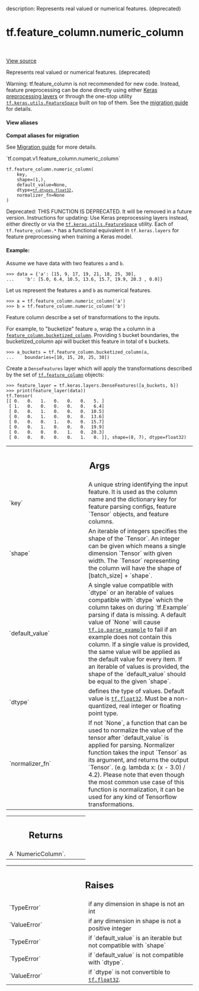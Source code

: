 description: Represents real valued or numerical features. (deprecated)

<div itemscope itemtype="http://developers.google.com/ReferenceObject">
<meta itemprop="name" content="tf.feature_column.numeric_column" />
<meta itemprop="path" content="Stable" />
</div>

# tf.feature_column.numeric_column

<!-- Insert buttons and diff -->

<table class="tfo-notebook-buttons tfo-api nocontent" align="left">

</table>

<a target="_blank" class="external" href="/code/stable/tensorflow/python/feature_column/feature_column_v2.py">View source</a>



Represents real valued or numerical features. (deprecated)



Warning: tf.feature_column is not recommended for new code. Instead,
feature preprocessing can be done directly using either [Keras preprocessing
layers](https://www.tensorflow.org/guide/migrate/migrating_feature_columns)
or through the one-stop utility [`tf.keras.utils.FeatureSpace`](https://www.tensorflow.org/api_docs/python/tf/keras/utils/FeatureSpace)
built on top of them. See the [migration guide](https://tensorflow.org/guide/migrate)
for details.

<section class="expandable">
  <h4 class="showalways">View aliases</h4>
  <p>
<b>Compat aliases for migration</b>
<p>See
<a href="https://www.tensorflow.org/guide/migrate">Migration guide</a> for
more details.</p>
<p>`tf.compat.v1.feature_column.numeric_column`</p>
</p>
</section>

<pre class="devsite-click-to-copy prettyprint lang-py tfo-signature-link">
<code>tf.feature_column.numeric_column(
    key,
    shape=(1,),
    default_value=None,
    dtype=<a href="../../tf/dtypes.md#float32"><code>tf.dtypes.float32</code></a>,
    normalizer_fn=None
)
</code></pre>



<!-- Placeholder for "Used in" -->

Deprecated: THIS FUNCTION IS DEPRECATED. It will be removed in a future version.
Instructions for updating:
Use Keras preprocessing layers instead, either directly or via the <a href="../../tf/keras/utils/FeatureSpace.md"><code>tf.keras.utils.FeatureSpace</code></a> utility. Each of `tf.feature_column.*` has a functional equivalent in `tf.keras.layers` for feature preprocessing when training a Keras model.

#### Example:



Assume we have data with two features `a` and `b`.

```
>>> data = {'a': [15, 9, 17, 19, 21, 18, 25, 30],
...    'b': [5.0, 6.4, 10.5, 13.6, 15.7, 19.9, 20.3 , 0.0]}
```

Let us represent the features `a` and `b` as numerical features.

```
>>> a = tf.feature_column.numeric_column('a')
>>> b = tf.feature_column.numeric_column('b')
```

Feature column describe a set of transformations to the inputs.

For example, to "bucketize" feature `a`, wrap the `a` column in a
<a href="../../tf/feature_column/bucketized_column.md"><code>feature_column.bucketized_column</code></a>.
Providing `5` bucket boundaries, the bucketized_column api
will bucket this feature in total of `6` buckets.

```
>>> a_buckets = tf.feature_column.bucketized_column(a,
...    boundaries=[10, 15, 20, 25, 30])
```

Create a `DenseFeatures` layer which will apply the transformations
described by the set of <a href="../../tf/feature_column.md"><code>tf.feature_column</code></a> objects:

```
>>> feature_layer = tf.keras.layers.DenseFeatures([a_buckets, b])
>>> print(feature_layer(data))
tf.Tensor(
[[ 0.   0.   1.   0.   0.   0.   5. ]
 [ 1.   0.   0.   0.   0.   0.   6.4]
 [ 0.   0.   1.   0.   0.   0.  10.5]
 [ 0.   0.   1.   0.   0.   0.  13.6]
 [ 0.   0.   0.   1.   0.   0.  15.7]
 [ 0.   0.   1.   0.   0.   0.  19.9]
 [ 0.   0.   0.   0.   1.   0.  20.3]
 [ 0.   0.   0.   0.   0.   1.   0. ]], shape=(8, 7), dtype=float32)
```

<!-- Tabular view -->
 <table class="responsive fixed orange">
<colgroup><col width="214px"><col></colgroup>
<tr><th colspan="2"><h2 class="add-link">Args</h2></th></tr>

<tr>
<td>
`key`<a id="key"></a>
</td>
<td>
A unique string identifying the input feature. It is used as the column
name and the dictionary key for feature parsing configs, feature `Tensor`
objects, and feature columns.
</td>
</tr><tr>
<td>
`shape`<a id="shape"></a>
</td>
<td>
An iterable of integers specifies the shape of the `Tensor`. An
integer can be given which means a single dimension `Tensor` with given
width. The `Tensor` representing the column will have the shape of
[batch_size] + `shape`.
</td>
</tr><tr>
<td>
`default_value`<a id="default_value"></a>
</td>
<td>
A single value compatible with `dtype` or an iterable of
values compatible with `dtype` which the column takes on during
`tf.Example` parsing if data is missing. A default value of `None` will
cause <a href="../../tf/io/parse_example.md"><code>tf.io.parse_example</code></a> to fail if an example does not contain this
column. If a single value is provided, the same value will be applied as
the default value for every item. If an iterable of values is provided,
the shape of the `default_value` should be equal to the given `shape`.
</td>
</tr><tr>
<td>
`dtype`<a id="dtype"></a>
</td>
<td>
defines the type of values. Default value is <a href="../../tf.md#float32"><code>tf.float32</code></a>. Must be a
non-quantized, real integer or floating point type.
</td>
</tr><tr>
<td>
`normalizer_fn`<a id="normalizer_fn"></a>
</td>
<td>
If not `None`, a function that can be used to normalize the
value of the tensor after `default_value` is applied for parsing.
Normalizer function takes the input `Tensor` as its argument, and returns
the output `Tensor`. (e.g. lambda x: (x - 3.0) / 4.2). Please note that
even though the most common use case of this function is normalization, it
can be used for any kind of Tensorflow transformations.
</td>
</tr>
</table>



<!-- Tabular view -->
 <table class="responsive fixed orange">
<colgroup><col width="214px"><col></colgroup>
<tr><th colspan="2"><h2 class="add-link">Returns</h2></th></tr>
<tr class="alt">
<td colspan="2">
A `NumericColumn`.
</td>
</tr>

</table>



<!-- Tabular view -->
 <table class="responsive fixed orange">
<colgroup><col width="214px"><col></colgroup>
<tr><th colspan="2"><h2 class="add-link">Raises</h2></th></tr>

<tr>
<td>
`TypeError`<a id="TypeError"></a>
</td>
<td>
if any dimension in shape is not an int
</td>
</tr><tr>
<td>
`ValueError`<a id="ValueError"></a>
</td>
<td>
if any dimension in shape is not a positive integer
</td>
</tr><tr>
<td>
`TypeError`<a id="TypeError"></a>
</td>
<td>
if `default_value` is an iterable but not compatible with `shape`
</td>
</tr><tr>
<td>
`TypeError`<a id="TypeError"></a>
</td>
<td>
if `default_value` is not compatible with `dtype`.
</td>
</tr><tr>
<td>
`ValueError`<a id="ValueError"></a>
</td>
<td>
if `dtype` is not convertible to <a href="../../tf.md#float32"><code>tf.float32</code></a>.
</td>
</tr>
</table>

